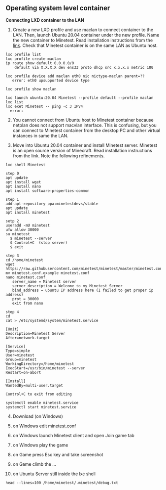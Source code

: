 ## Operating system level container 


**Connecting LXD container to the LAN**


1. Create a new LXD profile and use maclan to connect container to the LAN. Then, launch Ubuntu 20.04 container under the new profile. Name the new container to Minetest. Read installation instructions from the [link](https://blog.simos.info/how-to-make-your-lxd-container-get-ip-addresses-from-your-lan/). Check that Minetest container is on the same LAN as Ubuntu host.  
```
lxc profile list
lxc profile create maclan
ip route show default 0.0.0.0/0
    default via X.X.X.X dev ens33 proto dhcp src x.x.x.x metric 100
    
lxc profile device add maclan eth0 nic nictype-maclan parent=??
   error: eth0 upsupported device type

lxc profile show maclan

lxc launch ubuntu:20.04 Minetest --profile default --profile maclan
lxc list
lxc exet Minetest -- ping -c 3 IPV4
  error: 
```

2. You cannot connect from Ubuntu host to Minetest container because netplan does not support macvlan interface. This is confusing, but you can connect to Minetest container from the desktop PC and other virtual instances in same the LAN.

3. Move into Ubuntu 20.04 container and install Minetest server. Minetest is an open source version of Minecraft. Read installation instructions from the link. Note the following refinements.

```
lxc shell Minetest

step 0
apt update
apt install wget
apt install nano
apt install software-properties-common

step 1
add-apt-repository ppa:minetestdevs/stable
apt update
apt install minetest

setp 2
useradd -mU minetest
ufw allow 30000
su minetest
  $ minetest --server
  $ Control+C  (stop server)
  $ exit   

step 3
cd /home/minetest
wget https://raw.githubusercontent.com/minetest/minetest/master/minetest.conf.example
mv minetest.conf.example minetest.conf
nano minetest.conf
   server_name = Minetest server
   server_description = Welcome to my Minetest Server
   bind_address = ubuntu IP address here (I failed to get proper ip address)
   prot = 30000
   exit from nano

step 4
cd
cat > /etc/systemd/system/minetest.service

[Unit]
Description=Minetest Server
After=network.target

[Service]
Type=simple
User=minetest
Group=minetest
WorkingDirectory=/home/minetest
ExecStart=/usr/bin/minetest --server
Restart=on-abort

[Install]
WantedBy=multi-user.target

Control+C to exit from editing

systemctl enable minetest.service
systemctl start minetest.service
```

4. Download (on Windows)  
5. on Windows edit minetest.conf  
6. on Windows launch Minetest client and open Join game tab  
7. on Windows play the game  
8. on Game press Esc key and take screenshot  
9. on Game climb the ...  

10. on Ubuntu Server still inside the lxc shell 
```
head --lines=100 /home/minetest/.minetest/debug.txt
```


 
